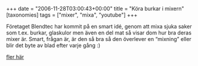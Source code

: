 +++
date = "2006-11-28T03:00:43+00:00"
title = "Köra burkar i mixern"
[taxonomies]
tags = ["mixer", "mixa", "youtube"]
+++

Företaget Blendtec har kommit på en smart idé, genom att mixa sjuka saker som t.ex. burkar, glaskulor men även en del mat så visar dom hur bra deras mixer är. Smart, frågan är, är den så bra så den överlever en &#8220;mixning&#8221; eller blir det byte av blad efter varje gång :) 



[fler här][1]



<small></small>

 [1]: http://www.youtube.com/profile?user=Blendtec
